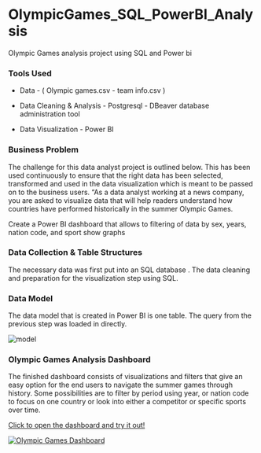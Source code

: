 # OlympicGames_SQL_PowerBI_Analysis
Olympic Games analysis project using SQL and Power bi

<h3>Tools Used</h3>

- Data - ( Olympic games.csv - team info.csv )
  
- Data Cleaning & Analysis - Postgresql - DBeaver database administration tool

- Data Visualization - Power BI


<h3>Business Problem</h3>
<p>The challenge for this data analyst project is outlined below. This has been used continuously to ensure that the right data has been selected, transformed and used in the data visualization which is meant to be passed on to the business users.
“As a data analyst working at a news company, you are asked to visualize data that will help readers understand how countries have performed historically in the summer Olympic Games.
  
<p>Create a Power BI dashboard that allows to filtering of data by sex, years, nation code, and sport show graphs </p>
</p>


<h3>Data Collection & Table Structures</h3>
<p>
  The necessary data was first put into an SQL database . The data cleaning and preparation for the visualization step using SQL.
</p>

<h3>Data Model</h3>


<P> The data model that is created in Power BI is one table. The query from the previous step was loaded in directly.</P>


![model](https://github.com/khaled-gohar/SQL_PBI_OlympicGamesAnalysis/assets/133038582/a42e9864-f309-4370-878a-079c09138598)


<h3>Olympic Games Analysis Dashboard</h3>
The finished dashboard consists of visualizations and filters that give an easy option for the end users to navigate the summer games through history. Some possibilities are to filter by period using year, or nation code to focus on one country or look into either a competitor or specific sports over time.
<p>
<a href="https://app.powerbi.com/view?r=eyJrIjoiOGZhMTk3MDEtMDk3OC00MDFiLTgxN2QtY2I2NWQxYzZiYTgxIiwidCI6IjIzZGI2ZTA2LTA1YzQtNDg5ZC1iMTM2LWNiYTk0YThlNmYzNiIsImMiOjh9" target="blank">
Click to open the dashboard and try it out!
</p>


  
![Olympic Games Dashboard](https://github.com/khaled-gohar/SQL_PBI_OlympicGamesAnalysis/assets/133038582/82407ae6-b9cb-4582-b276-872af4d0e283)
